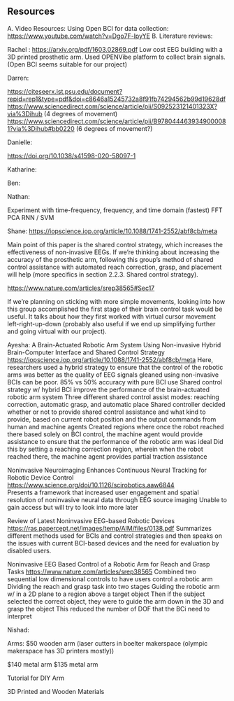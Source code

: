 ## Resources 

A. Video Resources:
Using Open BCI for data collection: https://www.youtube.com/watch?v=Dgo7F-lpyYE
B. Literature reviews: 

Rachel : https://arxiv.org/pdf/1603.02869.pdf
Low cost EEG building with a 3D printed prosthetic arm. 
Used OPENVibe platform to collect brain signals. (Open BCI seems suitable for our project)

Darren: 



https://citeseerx.ist.psu.edu/document?repid=rep1&type=pdf&doi=c8646a15245732a8f91fb74294562b99d19628df
https://www.sciencedirect.com/science/article/pii/S092523121401323X?via%3Dihub (4 degrees of movement)
https://www.sciencedirect.com/science/article/pii/B9780444639349000081?via%3Dihub#bb0220 (6 degrees of movement?)



Danielle: 

https://doi.org/10.1038/s41598-020-58097-1



Katharine:

Ben: 

Nathan:

Experiment with time-frequency, frequency, and time domain (fastest)
FFT
PCA
RNN / SVM

Shane: https://iopscience.iop.org/article/10.1088/1741-2552/abf8cb/meta

Main point of this paper is the shared control strategy, which increases the effectiveness of non-invasive EEGs. If we’re thinking about increasing the accuracy of the prosthetic arm, following this group’s method of shared control assistance with automated reach correction, grasp, and placement will help (more specifics in section 2.2.3. Shared control strategy).

https://www.nature.com/articles/srep38565#Sec17

If we’re planning on sticking with more simple movements, looking into how this group accomplished the first stage of their brain control task would be useful. It talks about how they first worked with virtual cursor movement left-right-up-down (probably also useful if we end up simplifying further and going virtual with our project). 

Ayesha: 
A Brain-Actuated Robotic Arm System Using Non-invasive Hybrid Brain-Computer Interface and Shared Control Strategy 
https://iopscience.iop.org/article/10.1088/1741-2552/abf8cb/meta 
Here, researchers used a hybrid strategy to ensure that the control of the robotic arms was better as the quality of EEG signals gleaned using non-invasive BCIs can be poor. 
85% vs 50% accuracy with pure BCI use
Shared control strategy w/ hybrid BCI improve the performance of the brain-actuated robotic arm system 
Three different shared control assist modes: reaching correction, automatic grasp, and automatic place
Shared controller decided whether or not to provide shared control assistance and what kind to provide, based on current robot position and the output commands from human and machine agents
Created regions where once the robot reached there based solely on BCI control, the machine agent would provide assistance to ensure that the performance of the robotic arm was ideal 
Did this by setting a reaching correction region, wherein when the robot reached there, the machine agent provides partial traction assistance 

Noninvasive Neuroimaging Enhances Continuous Neural Tracking for Robotic Device Control 
https://www.science.org/doi/10.1126/scirobotics.aaw6844  
Presents a framework that increased user engagement and spatial resolution of noninvasive neural data through EEG source imaging
Unable to gain access but will try to look into more later 

Review of Latest Noninvasive EEG-based Robotic Devices
https://ras.papercept.net/images/temp/AIM/files/0138.pdf 
Summarizes different methods used for BCIs and control strategies  and then speaks on the issues with current BCI-based devices and the need for evaluation by disabled users.

Noninvasive EEG Based Control of a Robotic Arm for Reach and Grasp Tasks
https://www.nature.com/articles/srep38565 
Combined two sequential low dimensional controls to have users control a robotic arm 
Dividing the reach and grasp task into two stages 
Guiding the robotic arm w/ in a 2D plane to a region above a target object 
Then if the subject selected the correct object, they were to guide the arm down in the 3D and grasp the object 
This reduced the number of DOF that the BCi need to interpret 


Nishad:

Arms: 
$50 wooden arm (laser cutters in boelter makerspace (olympic makerspace has 3D printers mostly))

$140 metal arm
$135 metal arm

Tutorial for DIY Arm

3D Printed and Wooden Materials
